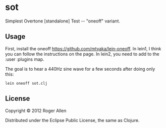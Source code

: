 # sot

Simplest Overtone [standalone] Test -- "oneoff" variant.

## Usage

First, install the oneoff https://github.com/mtyaka/lein-oneoff.  In
lein1, I think you can follow the instructions on the page.  In lein2,
you need to add to the :user :plugins map.

The goal is to hear a 440Hz sine wave for a few seconds after doing only this:

    lein oneoff sot.clj

## License

Copyright © 2012 Roger Allen

Distributed under the Eclipse Public License, the same as Clojure.
